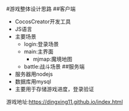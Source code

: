 #游戏整体设计思路
##客户端
- CocosCreator开发工具
- JS语言
- 主要场景
  - login:登录场景
  - main:主界面
    - mjmap:魔境地图
  - battle:战斗场景 
##服务端
- 服务器用nodejs
- 数据库用mysql
- 主要用于存储游戏进度，登录验证
  
游戏地址:https://dingxing11.github.io/index.html


